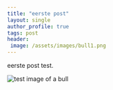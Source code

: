 ```yaml
---
title: "eerste post"
layout: single
author_profile: true
tags: post
header:
 image: /assets/images/bull1.png
---
```


eerste post test.

![test image of a bull]({{page.image}})